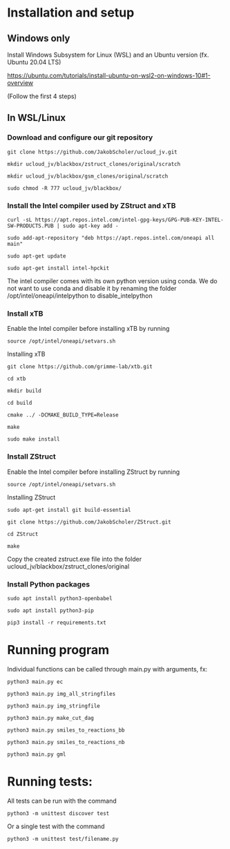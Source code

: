 # Installation and setup
## Windows only
  Install Windows Subsystem for Linux (WSL) and an Ubuntu version (fx. Ubuntu 20.04 LTS)
  
  https://ubuntu.com/tutorials/install-ubuntu-on-wsl2-on-windows-10#1-overview
  
  (Follow the first 4 steps)
## In WSL/Linux
### Download and configure our git repository
```
git clone https://github.com/JakobScholer/ucloud_jv.git 
```
```
mkdir ucloud_jv/blackbox/zstruct_clones/original/scratch
```
```
mkdir ucloud_jv/blackbox/gsm_clones/original/scratch
```
```
sudo chmod -R 777 ucloud_jv/blackbox/
```
### Install the Intel compiler used by ZStruct and xTB
```
curl -sL https://apt.repos.intel.com/intel-gpg-keys/GPG-PUB-KEY-INTEL-SW-PRODUCTS.PUB | sudo apt-key add -
```
```
sudo add-apt-repository "deb https://apt.repos.intel.com/oneapi all main"
```
```
sudo apt-get update
```
```
sudo apt-get install intel-hpckit
```
The intel compiler comes with its own python version using conda. We do not want to use conda and disable it by renaming the folder /opt/intel/oneapi/intelpython to disable_intelpython

### Install xTB
Enable the Intel compiler before installing xTB by running
```
source /opt/intel/oneapi/setvars.sh
```
Installing xTB
```
git clone https://github.com/grimme-lab/xtb.git
```
```
cd xtb
```
```
mkdir build
```
```
cd build
```
```
cmake ../ -DCMAKE_BUILD_TYPE=Release
```
```
make
```
```
sudo make install
```
### Install ZStruct
Enable the Intel compiler before installing ZStruct by running
```
source /opt/intel/oneapi/setvars.sh
```
Installing ZStruct
```
sudo apt-get install git build-essential
```
```
git clone https://github.com/JakobScholer/ZStruct.git
```
```
cd ZStruct
```
```
make
```
Copy the created zstruct.exe file into the folder ucloud_jv/blackbox/zstruct_clones/original

### Install Python packages
```
sudo apt install python3-openbabel
```
```
sudo apt install python3-pip
```
```
pip3 install -r requirements.txt
```



# Running program
Individual functions can be called through main.py with arguments, fx:
```
python3 main.py ec
```
```
python3 main.py img_all_stringfiles
```
```
python3 main.py img_stringfile
```
```
python3 main.py make_cut_dag
```
```
python3 main.py smiles_to_reactions_bb
```
```
python3 main.py smiles_to_reactions_nb
```
```
python3 main.py gml
```

# Running tests:
All tests can be run with the command
```
python3 -m unittest discover test
```
Or a single test with the command
```
python3 -m unittest test/filename.py
```
